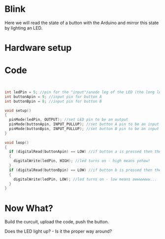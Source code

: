 # Blink

Here we will read the state of a button with the Arduino and mirror this state by lighting an LED.

# Hardware setup

# Code

```c++


int ledPin = 5; //pin for the "input"/anode leg of the LED (the long leg)
int buttonApin = 9; //input pin for button A
int buttonBpin = 8; //input pin for button B
 
void setup() 
{
  pinMode(ledPin, OUTPUT); //set LED pin to be an output
  pinMode(buttonApin, INPUT_PULLUP); //set button A pin to be an input using the internal pull-up resistor to make sure there are no random switchreadings happening
  pinMode(buttonBpin, INPUT_PULLUP); //set button B pin to be an input using the internal pull-up resistor to make sure there are no random switchreadings happening
}
 
void loop() 
{
  if (digitalRead(buttonApin) == LOW) //if button a is pressed then the LED is turned on.
  {
    digitalWrite(ledPin, HIGH); //led turns on - high means yehaw!
  }
  if (digitalRead(buttonBpin) == LOW) //if button b is pressed then the LED is turned off.
  {
    digitalWrite(ledPin, LOW); //led turns on - low means awwwwwww...
  }
}
```

# Now What?
Build the curcuit, upload the code, push the button.

Does the LED light up? - Is it the proper way around?
